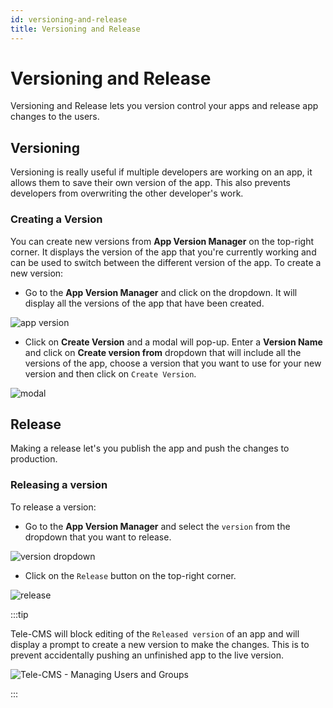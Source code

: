 ```yaml
---
id: versioning-and-release
title: Versioning and Release
---
```


# Versioning and Release

Versioning and Release lets you version control your apps and release app changes to the users.

## Versioning

Versioning is really useful if multiple developers are working on an app, it allows them to save their own version of the app. This also prevents developers from overwriting the other developer's work.

### Creating a Version

You can create new versions from **App Version Manager** on the top-right corner. It displays the version of the app that you're currently working and can be used to switch between the different version of the app. To create a new version:

- Go to the **App Version Manager** and click on the dropdown. It will display all the versions of the app that have been created.

<div style={{textAlign: 'center'}}>

<img className="screenshot-full" src="/img/tutorial/versioning-and-release/appversion.png" alt="app version" />

</div>

- Click on **Create Version** and a modal will pop-up. Enter a **Version Name** and click on **Create version from** dropdown that will include all the versions of the app, choose a version that you want to use for your new version and then click on `Create Version`.

<div style={{textAlign: 'center'}}>

<img className="screenshot-full" src="/img/tutorial/versioning-and-release/modal.png" alt="modal" />

</div>

## Release

Making a release let's you publish the app and push the changes to production.

### Releasing a version

To release a version:

- Go to the **App Version Manager** and select the `version` from the dropdown that you want to release.

<div style={{textAlign: 'center'}}>

<img className="screenshot-full" src="/img/tutorial/versioning-and-release/versiondropdown.png" alt="version dropdown" />

</div>

- Click on the `Release` button on the top-right corner.

<div style={{textAlign: 'center'}}>

<img className="screenshot-full" src="/img/tutorial/versioning-and-release/release.png" alt="release" />

</div>

:::tip

Tele-CMS will block editing of the `Released version` of an app and will display a prompt to create a new version to make the changes. This is to prevent accidentally pushing an unfinished app to the live version.

<div style={{textAlign: 'center'}}>

![Tele-CMS - Managing Users and Groups](/img/tutorial/versioning-and-release/prompt.png)

</div>

:::

